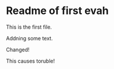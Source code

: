 # Readme of first evah

This is the first file.

Addning some text.

Changed!

This causes toruble!
